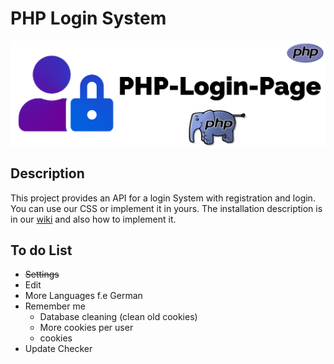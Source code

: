 # PHP Login System
<p align="center"><img src="/src/PHP-Login-Page-Logo.png"></p>

## Description
This project provides an API for a login System with registration and login. You can use our CSS or implement it in yours.
The installation description is in our <a href="https://github.com/MatBayern/PHP-Login-Page/wiki">wiki</a> and also how to implement it.
## To do List
- ~~Settings~~
- Edit
- More Languages f.e German
- Remember me
  - Database cleaning (clean old cookies)
  - More cookies per user
  - cookies
- Update Checker
